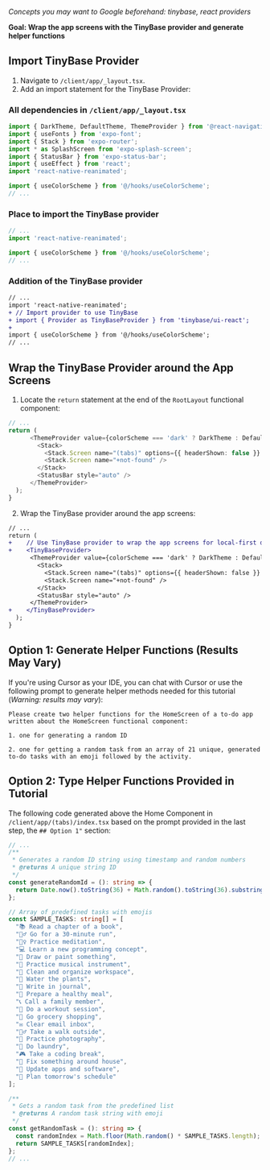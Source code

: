 *Concepts you may want to Google beforehand: tinybase, react providers*

**Goal: Wrap the app screens with the TinyBase provider and generate helper functions**

## Import TinyBase Provider
1. Navigate to `/client/app/_layout.tsx`.
2. Add an import statement for the TinyBase Provider:
### All dependencies in `/client/app/_layout.tsx`
```typescript
import { DarkTheme, DefaultTheme, ThemeProvider } from '@react-navigation/native';
import { useFonts } from 'expo-font';
import { Stack } from 'expo-router';
import * as SplashScreen from 'expo-splash-screen';
import { StatusBar } from 'expo-status-bar';
import { useEffect } from 'react';
import 'react-native-reanimated';

import { useColorScheme } from '@/hooks/useColorScheme';
// ...
```
### Place to import the TinyBase provider
```typescript
// ...
import 'react-native-reanimated';

import { useColorScheme } from '@/hooks/useColorScheme';
// ...
```
### Addition of the TinyBase provider
```diff
// ...
import 'react-native-reanimated';
+ // Import provider to use TinyBase
+ import { Provider as TinyBaseProvider } from 'tinybase/ui-react';
+
import { useColorScheme } from '@/hooks/useColorScheme';
// ...
```

## Wrap the TinyBase Provider around the App Screens
1. Locate the `return` statement at the end of the `RootLayout` functional component:
```typescript
// ...
return (
      <ThemeProvider value={colorScheme === 'dark' ? DarkTheme : DefaultTheme}>
        <Stack>
          <Stack.Screen name="(tabs)" options={{ headerShown: false }} />
          <Stack.Screen name="+not-found" />
        </Stack>
        <StatusBar style="auto" />
      </ThemeProvider>
  );
}
```
2. Wrap the TinyBase provider around the app screens:
```diff
// ...
return (
+    // Use TinyBase provider to wrap the app screens for local-first development
+    <TinyBaseProvider>
      <ThemeProvider value={colorScheme === 'dark' ? DarkTheme : DefaultTheme}>
        <Stack>
          <Stack.Screen name="(tabs)" options={{ headerShown: false }} />
          <Stack.Screen name="+not-found" />
        </Stack>
        <StatusBar style="auto" />
      </ThemeProvider>
+    </TinyBaseProvider>
  );
}
```
## Option 1: Generate Helper Functions (Results May Vary)

If you're using Cursor as your IDE, you can chat with Cursor or use the following prompt to generate helper methods needed for this tutorial (*Warning: results may vary*):
```
Please create two helper functions for the HomeScreen of a to-do app written about the HomeScreen functional component:

1. one for generating a random ID

2. one for getting a random task from an array of 21 unique, generated to-do tasks with an emoji followed by the activity.
```

## Option 2: Type Helper Functions Provided in Tutorial

The following code generated above the Home Component in `/client/app/(tabs)/index.tsx` based on the prompt provided in the last step, the `## Option 1"` section:
```typescript
// ...
/**
 * Generates a random ID string using timestamp and random numbers
 * @returns A unique string ID
 */
const generateRandomId = (): string => {
  return Date.now().toString(36) + Math.random().toString(36).substring(2);
};

// Array of predefined tasks with emojis
const SAMPLE_TASKS: string[] = [
  "📚 Read a chapter of a book",
  "🏃‍♂️ Go for a 30-minute run",
  "🧘‍♀️ Practice meditation",
  "💻 Learn a new programming concept",
  "🎨 Draw or paint something",
  "🎵 Practice musical instrument",
  "🧹 Clean and organize workspace",
  "🌱 Water the plants",
  "📝 Write in journal",
  "🥗 Prepare a healthy meal",
  "📞 Call a family member",
  "💪 Do a workout session",
  "🛒 Go grocery shopping",
  "✉️ Clear email inbox",
  "🚶‍♂️ Take a walk outside",
  "📸 Practice photography",
  "🧺 Do laundry",
  "🎮 Take a coding break",
  "🔧 Fix something around house",
  "📱 Update apps and software",
  "🌙 Plan tomorrow's schedule"
];

/**
 * Gets a random task from the predefined list
 * @returns A random task string with emoji
 */
const getRandomTask = (): string => {
  const randomIndex = Math.floor(Math.random() * SAMPLE_TASKS.length);
  return SAMPLE_TASKS[randomIndex];
};
// ...
```